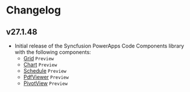 # Changelog

## v27.1.48

- Initial release of the Syncfusion PowerApps Code Components library with the following components:
  - [Grid](components/grids) `Preview`
  - [Chart](components/charts) `Preview`
  - [Schedule](components/schedule) `Preview`
  - [PdfViewer](components/pdfviewer) `Preview`
  - [PivotView](components/pivotview) `Preview`
